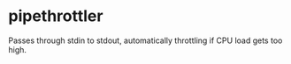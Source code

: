 pipethrottler
=============

Passes through stdin to stdout, automatically throttling if CPU load gets too high.
